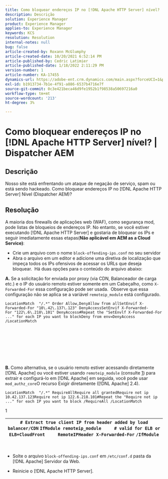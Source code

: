 ```yaml
---
title: Como bloquear endereços IP no [!DNL Apache HTTP Server] nível? | AEM Dispatcher
description: Descrição
solution: Experience Manager
product: Experience Manager
applies-to: Experience Manager
keywords: KCS
resolution: Resolution
internal-notes: null
bug: false
article-created-by: Roxann McGlumphy
article-created-date: 10/20/2021 6:52:14 PM
article-published-by: Cedric Latimier
article-published-date: 1/18/2022 2:11:29 PM
version-number: 1
article-number: KA-17455
dynamics-url: https://adobe-ent.crm.dynamics.com/main.aspx?forceUCI=1&pagetype=entityrecord&etn=knowledgearticle&id=448e02d5-d631-ec11-b6e5-000d3a5ba97a
exl-id: b1913734-7b1e-4f91-a886-6537b4716e7f
source-git-commit: 0c3e421beca46d9fe1952b1f98538a50697216a0
workflow-type: tm+mt
source-wordcount: '213'
ht-degree: 3%

---
```


# Como bloquear endereços IP no [!DNL Apache HTTP Server] nível? | Dispatcher AEM

## Descrição


Nosso site está enfrentando um ataque de negação de serviço, spam ou está sendo hackeado. Como bloquear endereços IP no [!DNL Apache HTTP Server] Nível (Dispatcher AEM)?


## Resolução


A maioria dos firewalls de aplicações web (WAF), como segurança mod, pode listas de bloqueios de endereços IP. No entanto, se você estiver executando [!DNL Apache HTTP Server] e gostaria de bloquear os IPs e seguir imediatamente essas etapas(<b>Não aplicável em AEM as a Cloud Service)</b>:

- Crie um arquivo com o nome `block-offending-ips.conf` no seu servidor
- Abra o arquivo em um editor e adicione uma diretiva de localização que impeça todos os IPs ofensivos de acessar os URLs que deseja bloquear.  Há duas opções para o conteúdo do arquivo abaixo:


<b>A. </b>Se a solicitação for enviada por proxy (via CDN, Balanceador de carga etc.) e o IP do usuário remoto estiver somente em um Cabeçalho, como `X-Forwarded-For` essa configuração pode ser usada.  Observe que essa configuração não se aplica se a variável `remoteip_module` está configurado.

```
LocationMatch  "/.*" Order Allow,DenyAllow from allSetEnvif X-Forwarded-For "10\.42\.137\.123" DenyAccessSetEnvif X-Forwarded-For "122\.6\.218\.101" DenyAccess#Repeat the "SetEnvlf X-Forwarded-For ..." for each IP you want to blockDeny from env=DenyAccess /LocationMatch 
```

<br><br><br><br><br> <br><br>
<b>B. </b>Como alternativa, se o usuário remoto estiver acessando diretamente [!DNL Apache] ou você estiver usando `remoteip_module` (consulte [1](https://helpx.adobe.com/experience-manager/kb/block-ips-apache-http-server.html#remoteip_module)) para extrair e configurá-lo em [!DNL Apache] em seguida, você pode usar `mod_authz_core`O recurso Exigir diretamente ([!DNL Apache] 2.4).

```
LocationMatch  "/.*" RequireAllRequire all grantedRequire not ip 10.42.137.123Require not ip 122.6.218.101#Repeat the "Require not ip ..." for each IP you want to block /RequireAll /LocationMatch 
```


1


| `# Extract true client IP from header added by load balancer/CDN` `IfModule remoteip_module` `    ` `# valid for ELB or ELB+CloudFront` `    ` `RemoteIPHeader X-Forwarded-For` ```/IfModule``` |
| --- |

 
- Solte o arquivo `block-offending-ips.conf` em `/etc/conf.d` pasta da [!DNL Apache] Servidor da Web.


- Reinicie o [!DNL Apache HTTP Server].
